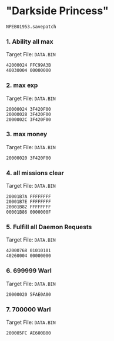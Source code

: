 #  "Darkside Princess" 

`NPEB01953.savepatch`

### 1. Ability all max

Target File: `DATA.BIN`

```
42000024 FFC99A3B
40030004 00000000
```

### 2. max exp

Target File: `DATA.BIN`

```
20000024 3F420F00
20000028 3F420F00
2000002C 3F420F00
```

### 3. max money

Target File: `DATA.BIN`

```
20000020 3F420F00
```

### 4. all missions clear

Target File: `DATA.BIN`

```
20001B7A FFFFFFFF
20001B7E FFFFFFFF
20001B82 FFFFFFFF
00001B86 0000000F
```

### 5. Fulfill all Daemon Requests

Target File: `DATA.BIN`

```
42000768 01010101
40260004 00000000
```

### 6. 699999 Warl

Target File: `DATA.BIN`

```
20000020 5FAE0A00
```

### 7. 700000 Warl

Target File: `DATA.BIN`

```
200005FC AE600B00
```

